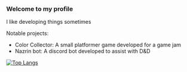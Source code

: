 ### Welcome to my profile
I like developing things sometimes

Notable projects:
 - Color Collector: A small platformer game developed for a game jam
 - Nazrin bot: A discord bot developed to assist with D&D

[![Top Langs](https://github-readme-stats.vercel.app/api/top-langs/?username=baunsu&layout=donut-vertical)](https://github.com/anuraghazra/github-readme-stats)
<!--
**baunsu/baunsu** is a ✨ _special_ ✨ repository because its `README.md` (this file) appears on your GitHub profile.
-->
